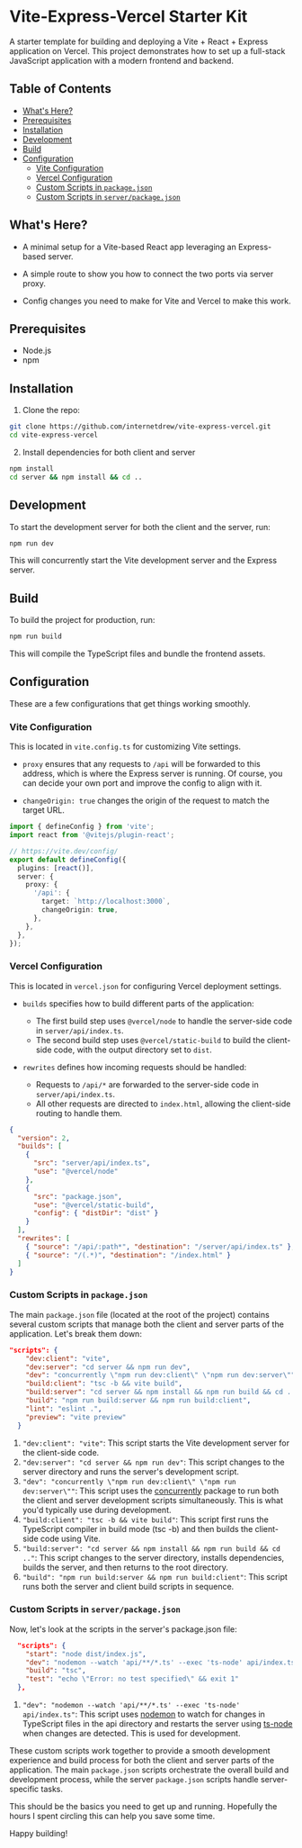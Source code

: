 # Vite-Express-Vercel Starter Kit

A starter template for building and deploying a Vite + React + Express application on Vercel. This project demonstrates how to set up a full-stack JavaScript application with a modern frontend and backend.

## Table of Contents

- [What's Here?](#whats-here)
- [Prerequisites](#prerequisites)
- [Installation](#installation)
- [Development](#development)
- [Build](#build)
- [Configuration](#configuration)
  - [Vite Configuration](#vite-configuration)
  - [Vercel Configuration](#vercel-configuration)
  - [Custom Scripts in `package.json`](#custom-scripts-in-packagejson)
  - [Custom Scripts in `server/package.json`](#custom-scripts-in-serverpackagejson)

## What's Here?

- A minimal setup for a Vite-based React app leveraging an Express-based server.

- A simple route to show you how to connect the two ports via server proxy.

- Config changes you need to make for Vite and Vercel to make this work.

## Prerequisites

- Node.js
- npm

## Installation

1. Clone the repo:

```bash
git clone https://github.com/internetdrew/vite-express-vercel.git
cd vite-express-vercel
```

2. Install dependencies for both client and server

```bash
npm install
cd server && npm install && cd ..
```

## Development

To start the development server for both the client and the server, run:

```bash
npm run dev
```

This will concurrently start the Vite development server and the Express server.

## Build

To build the project for production, run:

```bash
npm run build
```

This will compile the TypeScript files and bundle the frontend assets.

## Configuration

These are a few configurations that get things working smoothly.

### Vite Configuration

This is located in `vite.config.ts` for customizing Vite settings.

- `proxy` ensures that any requests to `/api` will be forwarded to this address, which is where the Express server is running. Of course, you can decide your own port and improve the config to align with it.

- `changeOrigin: true` changes the origin of the request to match the target URL.

```typescript
import { defineConfig } from 'vite';
import react from '@vitejs/plugin-react';

// https://vite.dev/config/
export default defineConfig({
  plugins: [react()],
  server: {
    proxy: {
      '/api': {
        target: `http://localhost:3000`,
        changeOrigin: true,
      },
    },
  },
});
```

### Vercel Configuration

This is located in `vercel.json` for configuring Vercel deployment settings.

- `builds` specifies how to build different parts of the application:

  - The first build step uses `@vercel/node` to handle the server-side code in `server/api/index.ts`.
  - The second build step uses `@vercel/static-build` to build the client-side code, with the output directory set to `dist`.

- `rewrites` defines how incoming requests should be handled:
  - Requests to `/api/*` are forwarded to the server-side code in `server/api/index.ts`.
  - All other requests are directed to `index.html`, allowing the client-side routing to handle them.

```json
{
  "version": 2,
  "builds": [
    {
      "src": "server/api/index.ts",
      "use": "@vercel/node"
    },
    {
      "src": "package.json",
      "use": "@vercel/static-build",
      "config": { "distDir": "dist" }
    }
  ],
  "rewrites": [
    { "source": "/api/:path*", "destination": "/server/api/index.ts" },
    { "source": "/(.*)", "destination": "/index.html" }
  ]
}
```

### Custom Scripts in `package.json`

The main `package.json` file (located at the root of the project) contains several custom scripts that manage both the client and server parts of the application. Let's break them down:

```json
"scripts": {
    "dev:client": "vite",
    "dev:server": "cd server && npm run dev",
    "dev": "concurrently \"npm run dev:client\" \"npm run dev:server\"",
    "build:client": "tsc -b && vite build",
    "build:server": "cd server && npm install && npm run build && cd ..",
    "build": "npm run build:server && npm run build:client",
    "lint": "eslint .",
    "preview": "vite preview"
  }
```

1. `"dev:client": "vite"`: This script starts the Vite development server for the client-side code.
2. `"dev:server": "cd server && npm run dev"`: This script changes to the server directory and runs the server's development script.
3. `"dev": "concurrently \"npm run dev:client\" \"npm run dev:server\""`: This script uses the [concurrently](https://www.npmjs.com/package/concurrently) package to run both the client and server development scripts simultaneously. This is what you'd typically use during development.
4. `"build:client": "tsc -b && vite build"`: This script first runs the TypeScript compiler in build mode (tsc -b) and then builds the client-side code using Vite.
5. `"build:server": "cd server && npm install && npm run build && cd .."`: This script changes to the server directory, installs dependencies, builds the server, and then returns to the root directory.
6. `"build": "npm run build:server && npm run build:client"`: This script runs both the server and client build scripts in sequence.

### Custom Scripts in `server/package.json`

Now, let's look at the scripts in the server's package.json file:

```json
  "scripts": {
    "start": "node dist/index.js",
    "dev": "nodemon --watch 'api/**/*.ts' --exec 'ts-node' api/index.ts",
    "build": "tsc",
    "test": "echo \"Error: no test specified\" && exit 1"
  },
```

1. `"dev": "nodemon --watch 'api/**/*.ts' --exec 'ts-node' api/index.ts"`: This script uses [nodemon](https://www.npmjs.com/package/nodemon) to watch for changes in TypeScript files in the api directory and restarts the server using [ts-node](https://www.npmjs.com/package/ts-node) when changes are detected. This is used for development.

These custom scripts work together to provide a smooth development experience and build process for both the client and server parts of the application. The main `package.json` scripts orchestrate the overall build and development process, while the server `package.json` scripts handle server-specific tasks.

This should be the basics you need to get up and running. Hopefully the hours I spent circling this can help you save some time.

Happy building!

